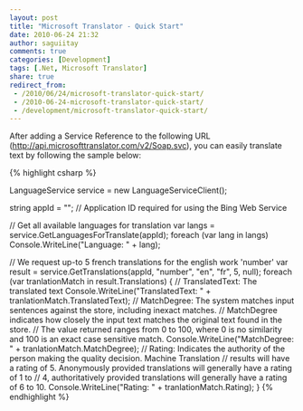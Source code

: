 ```yaml
---
layout: post
title: "Microsoft Translator - Quick Start"
date: 2010-06-24 21:32
author: saguiitay
comments: true
categories: [Development]
tags: [.Net, Microsoft Translator]
share: true
redirect_from:
 - /2010/06/24/microsoft-translator-quick-start/
 - /2010-06-24-microsoft-translator-quick-start/
 - /development/microsoft-translator-quick-start/
---
```

After adding a Service Reference to the following URL (http://api.microsofttranslator.com/v2/Soap.svc), you can easily translate text by following the sample below:

{% highlight csharp %}

LanguageService service = new LanguageServiceClient();

string appId = ""; // Application ID required for using the Bing Web Service

// Get all available languages for translation
var langs = service.GetLanguagesForTranslate(appId);
foreach (var lang in langs)
Console.WriteLine("Language: " + lang);

// We request up-to 5 french translations for the english work 'number'
var result = service.GetTranslations(appId, "number", "en", "fr", 5, null);
foreach (var tranlationMatch in result.Translations)
{
	// TranslatedText: The translated text
	Console.WriteLine("TranslatedText: " + tranlationMatch.TranslatedText);
	// MatchDegree: The system matches input sentences against the store, including inexact matches.
	// MatchDegree indicates how closely the input text matches the original text found in the store.
	// The value returned ranges from 0 to 100, where 0 is no similarity and 100 is an exact case sensitive match.
	Console.WriteLine("MatchDegree: " + tranlationMatch.MatchDegree);
	// Rating: Indicates the authority of the person making the quality decision. Machine Translation
	// results will have a rating of 5. Anonymously provided translations will generally have a rating of 1 to
	// 4, authoritatively provided translations will generally have a rating of 6 to 10.
	Console.WriteLine("Rating: " + tranlationMatch.Rating);
}
{% endhighlight %}
